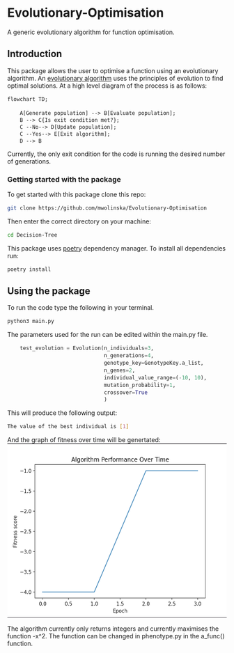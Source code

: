 # Evolutionary-Optimisation
A generic evolutionary algorithm for function optimisation.

## Introduction
This package allows the user to optimise a function using an evolutionary algorithm.
An [evolutionary algorithm](https://en.wikipedia.org/wiki/Evolutionary_algorithm) uses the principles of evolution to find optimal solutions.
At a high level diagram of the process is as follows:

```mermaid
flowchart TD;

    A[Generate population] --> B[Evaluate population];
    B --> C{Is exit condition met?};
    C --No--> D[Update population];
    C --Yes--> E[Exit algorithm];
    D --> B
```

Currently, the only exit condition for the code is running the desired
number of generations.

### Getting started with the package
To get started with this package clone this repo:

```bash
git clone https://github.com/mwolinska/Evolutionary-Optimisation
```
Then enter the correct directory on your machine:
```bash
cd Decision-Tree
```
This package uses [poetry](https://python-poetry.org) dependency manager. 
To install all dependencies run:

```bash
poetry install
```

## Using the package
To run the code type the following in your terminal.
```bash
python3 main.py
```
The parameters used for the run can be edited within the main.py file.
```python
    test_evolution = Evolution(n_individuals=3,
                               n_generations=4,
                               genotype_key=GenotypeKey.a_list,
                               n_genes=2,
                               individual_value_range=(-10, 10),
                               mutation_probability=1,
                               crossover=True
                               )

```

This will produce the following output:
```bash
The value of the best individual is [1]
```

And the graph of fitness over time will be genertated:
<img src="./Images/sample_evolution_over_time.png" height="400">

The algorithm currently only returns integers and currently maximises the function -x^2.
The function can be changed in phenotype.py in the a_func() function.
